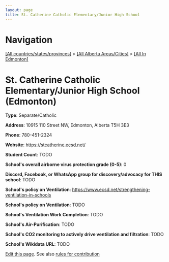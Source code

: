 ```yaml
---
layout: page
title: St. Catherine Catholic Elementary/Junior High School
---
```

# Navigation

[[All countries/states/provinces]](../../..) > [[All Alberta Areas/Cities]](../..) > [[All In Edmonton]](..)

# St. Catherine Catholic Elementary/Junior High School (Edmonton)

**Type**: Separate/Catholic

**Address**: 10915 110 Street NW, Edmonton, Alberta T5H 3E3

**Phone**: 780-451-2324

**Website**: <https://stcatherine.ecsd.net/>

**Student Count**: TODO

**School's overall airborne virus protection grade (0-5)**: 0

**Discord, Facebook, or WhatsApp group for discovery/advocacy for THIS school**: TODO

**School's policy on Ventilation**: <https://www.ecsd.net/strengthening-ventilation-in-schools>

**School's policy on Ventilation**: TODO

**School's Ventilation Work Completion**: TODO

**School's Air-Purification**: TODO

**School's CO2 monitoring to actively drive ventilation and filtration**: TODO

**School's Wikidata URL**: TODO


[Edit this page](https://github.com/ventilate-schools/AB/edit/main/./Edmonton/St._Catherine_Catholic_Elementary_Junior_High_School.md). See also [rules for contribution](../../../contribution-rules/)